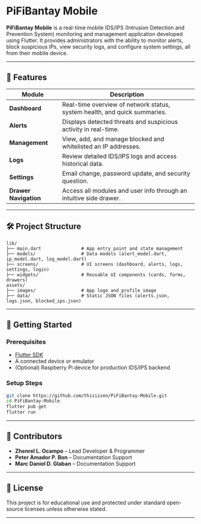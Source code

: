 # PiFiBantay Mobile

**PiFiBantay Mobile** is a real-time mobile IDS/IPS (Intrusion Detection and Prevention System) monitoring and management application developed using Flutter. It provides administrators with the ability to monitor alerts, block suspicious IPs, view security logs, and configure system settings, all from their mobile device.

---

## 📱 Features

| Module           | Description                                                                 |
|------------------|-----------------------------------------------------------------------------|
| **Dashboard**    | Real-time overview of network status, system health, and quick summaries.   |
| **Alerts**       | Displays detected threats and suspicious activity in real-time.             |
| **Management**   | View, add, and manage blocked and whitelisted an IP addresses.                             |
| **Logs**         | Review detailed IDS/IPS logs and access historical data.                    |
| **Settings**     | Email change, password update, and security question.                       |
| **Drawer Navigation** | Access all modules and user info through an intuitive side drawer.     |

---

## 🛠 Project Structure

```
lib/
├── main.dart               # App entry point and state management
├── models/                 # Data models (alert_model.dart, ip_model.dart, log_model.dart)
├── screens/                # UI screens (dashboard, alerts, logs, settings, login)
├── widgets/                # Reusable UI components (cards, forms, drawers)
assets/
├── images/                 # App logo and profile image
├── data/                   # Static JSON files (alerts.json, logs.json, blocked_ips.json)
```

---

## 🚀 Getting Started

### Prerequisites

- [Flutter SDK](https://docs.flutter.dev/get-started/install)
- A connected device or emulator
- (Optional) Raspberry Pi device for production IDS/IPS backend

### Setup Steps

```bash
git clone https://github.com/thizizzen/PiFiBantay-Mobile.git
cd PiFiBantay-Mobile
flutter pub get
flutter run
```

---

## 👥 Contributors

- **Zhenrel L. Ocampo** – Lead Developer & Programmer  
- **Peter Amador P. Bon** – Documentation Support  
- **Marc Daniel D. Glaban** – Documentation Support  

---

## 📄 License

This project is for educational use and protected under standard open-source licenses unless otherwise stated.

---
